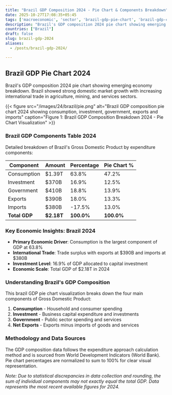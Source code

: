 ```yaml
---
title: "Brazil GDP Composition 2024 - Pie Chart & Components Breakdown"
date: 2025-10-27T17:08:35+05:45
tags: ['macroeconomic', 'sector', 'brazil-gdp-pie-chart', 'brazil-gdp-components', 'brazilian-economy', 'gdp-pie-chart', 'economic-pie', 'gdp-breakdown', 'macroeconomic', 'sector-analysis', 'emerging-market', 'commodity-exports']
description: "Brazil's GDP composition 2024 pie chart showing emerging economy breakdown. Brazil showed strong domestic market growth with increasing international trade in agriculture, mining, and services sectors."
countries: ["Brazil"]
draft: false
slug: brazil-gdp-2024
aliases:
  - /posts/brazil-gdp-2024/

---
```


## Brazil GDP Pie Chart 2024

Brazil's GDP composition 2024 pie chart showing emerging economy breakdown. Brazil showed strong domestic market growth with increasing international trade in agriculture, mining, and services sectors.

{{< figure src="/images/24/brazil/pie.png" 
alt="Brazil GDP composition pie chart 2024 showing consumption, investment, government, exports and imports"
caption="Figure 1: Brazil GDP Composition Breakdown 2024 - Pie Chart Visualization" >}}

### Brazil GDP Components Table 2024

Detailed breakdown of Brazil's Gross Domestic Product by expenditure components:

| Component | Amount | Percentage | Pie Chart % |
|-----------|--------|------------|-------------|
| Consumption | $1.39T | 63.8% | 47.2% |
| Investment | $370B | 16.9% | 12.5% |
| Government | $410B | 18.8% | 13.9% |
| Exports | $390B | 18.0% | 13.3% |
| Imports | $380B | -17.5% | 13.0% |
| **Total GDP** | **$2.18T** | **100.0%** | **100.0%** |

### Key Economic Insights: Brazil 2024

- **Primary Economic Driver**: Consumption is the largest component of GDP at 63.8%
- **International Trade**: Trade surplus with exports at $390B and imports at $380B
- **Investment Level**: 16.9% of GDP allocated to capital investment
- **Economic Scale**: Total GDP of $2.18T in 2024

### Understanding Brazil's GDP Composition

This brazil GDP pie chart visualization breaks down the four main components of Gross Domestic Product:

1. **Consumption** - Household and consumer spending
2. **Investment** - Business capital expenditure and investments  
3. **Government** - Public sector spending and services
4. **Net Exports** - Exports minus imports of goods and services

### Methodology and Data Sources

The GDP composition data follows the expenditure approach calculation method and is sourced from World Development Indicators (World Bank). Pie chart percentages are normalized to sum to 100% for clear visual representation.

*Note: Due to statistical discrepancies in data collection and rounding, the sum of individual components may not exactly equal the total GDP. Data represents the most recent available figures for 2024.*